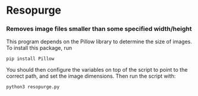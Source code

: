 # Resopurge

### Removes image files smaller than some specified width/height

This program depends on the Pillow library to determine the size of images. To install this package, run

```
pip install Pillow
```

You should then configure the variables on top of the script to point to the correct path, and set the image dimensions. Then run the script with:

```
python3 resopurge.py
```
